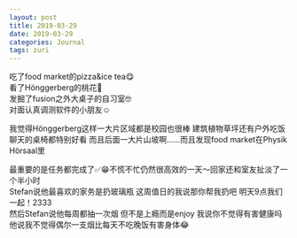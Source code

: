```yaml
---
layout: post
title: 2019-03-29
date: 2019-03-29
categories: Journal 
tags: zuri
---
```


吃了food market的pizza&ice tea😋  
看了Hönggerberg的桃花🌸  
发掘了fusion之外大桌子的自习室🤓  
对面认真调测软件的小朋友☺️  


我觉得Hönggerberg这样一大片区域都是校园也很棒 建筑植物草坪还有户外吃饭聊天的桌椅都特别好看 而且后面一大片山坡啊……而且发现food market在Physik Hörsaal里

最重要的是任务都完成了✅😁不慌不忙仍然很高效的一天～回家还和室友扯淡了一个半小时  
Stefan说他最喜欢的家务是扔玻璃瓶 这周值日的我说那你帮我扔吧 明天9点我们一起！2333  
然后Stefan说他每周都抽一次烟 但不是上瘾而是enjoy 我说你不觉得有害健康吗 他说我不觉得偶尔一支烟比每天不吃晚饭有害身体😂